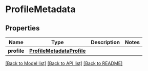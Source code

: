 # ProfileMetadata

## Properties
Name | Type | Description | Notes
------------ | ------------- | ------------- | -------------
**profile** | [**ProfileMetadataProfile**](ProfileMetadataProfile.md) |  | 

[[Back to Model list]](../README.md#documentation-for-models) [[Back to API list]](../README.md#documentation-for-api-endpoints) [[Back to README]](../README.md)



